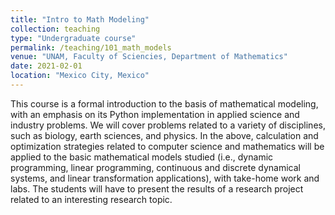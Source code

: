 ```yaml
---
title: "Intro to Math Modeling"
collection: teaching
type: "Undergraduate course"
permalink: /teaching/101_math_models
venue: "UNAM, Faculty of Sciencies, Department of Mathematics"
date: 2021-02-01
location: "Mexico City, Mexico"
---
```


This course is a formal introduction to the basis of mathematical modeling, with an emphasis on its Python implementation in applied science and industry problems. We will cover problems related to a variety of disciplines, such as biology, earth sciences, and physics. In the above, calculation and optimization strategies related to computer science and mathematics will be applied to the basic mathematical models studied (i.e., dynamic programming, linear programming, continuous and discrete dynamical systems, and linear transformation applications), with take-home work and labs. The students will have to present the results of a research project related to an interesting research topic. 
